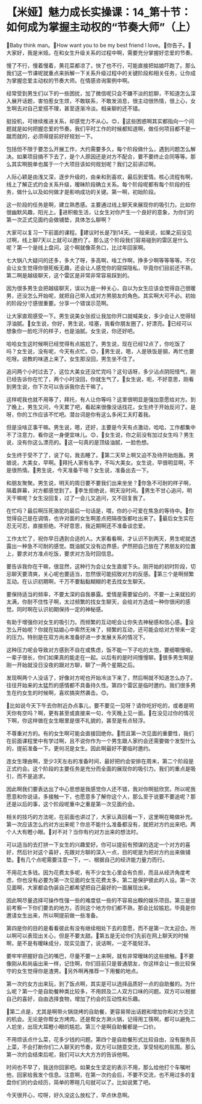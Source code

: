 # 【米娅】魅力成长实操课：14_第十节：如何成为掌握主动权的“节奏大师”（上）

🎼Baby think man。🎼How want you to be my best friend I love。🎼你告子。🎼大家好，我是米娅。在和女生升级关系的过程中啊，需要充分掌握好恋爱的节奏。

慢了不行，慢着慢着，黄花菜都凉了，快了也不行，可能直接把姑娘吓跑了。那么我们这一节课呢就重点来拆解一下关系升级过程中的关键阶段和相关任务，让你成为掌握恋爱主动权的节奏大师。在情感咨询案例中啊。

经常受到男生们以下的一些困扰，加了微信呢只会不嫌不淡的尬聊，不知道怎么深入展开话题，害怕惹女生烦，不敢联系，不敢发消息，很主动很热情，很上心，女生啊去对自己爱搭不理，甚至逐渐冷淡。相亲聊的还不错。

挺投机，可继续推进关系，却感觉力不从心。😊，🎼这些困惑啊其实都指向一个问题就是如何把握恋爱的节奏。我们平时工作的时候都知道啊，做任何项目都不是一蹴而就的，必须得提前好好规划一下。

包括但不限于要怎么开展工作，大约需要多久，每个阶段做什么，遇到问题怎么解决。如果项目搞不下去了，是个人原因还是对方不配合，要不要终止合同等等。那么其实啊脱单也属于一个大项目该如何规划呢？我们之前讲过啊。

人际心颖是由浅又深，逐步升级的，由亲和到喜欢，最后到爱情。核心流程有啊，线上了解正式约会关系升级，暧昧阶段确立关系。每个阶段呢都有每个阶段的任务，做什么以及如何做才是影响成功的关键。第一啊，初始阶段。

这一阶段的任务是啊，建立熟悉感。主要通过线上聊天来展现你的吸引力。比如你很幽默风趣，阳光上。🎼进积极生活，让女生对你产生一个良好的意象，为你们的第一次正式见面约会做铺垫，具体怎么聊啊？

大家可以复习一下前面的课程。🎼建议时长是7到14天。一般来说，如果之前没见过啊，线上聊7天以上就可以邀约了。那么这个阶段我们容易碰到的雷区是什么呢？第一个是线上盘问，这个啊就像茶务口，比过年回家啊。

七大锅八大疑问的还多，多大了呀，多高啊，啥工作啊，挣多少啊等等等等。不仅会让女生觉得你很死板无趣，还会让人感觉你的窥探隐私，毕竟你们目前还不熟，第二啊是越级聊天，这个雷区是非常非常容易踩到的。

因为很多男生会把越级聊天，误以为是一种关心，自以为女生应该会觉得自己很暖男，还没怎么开始呢，就把自己带入成对方男朋友的角色。其实啊大可不必。初始的阶段分寸感很重要。分享一个错误示范啊。

让大家直观感受一下。男生说美女张叔让我加你开口就喊美女，多少会让人觉得轻浮油腻。🎼女生说，你好，男生说，哇塞，我看你朋友圈了，好漂亮。🎼已经可以想象你一脸吃汗的样子，也是油腻。女生说，你还好吧。

哈哈女生这时候啊已经觉得有点尴尬了。男生说，现在已经12点了，你吃饭了吗？女生说，没有呢，今天有点忙。😊，🎼男生说，嗯，人是铁饭是钢，再忙也要吃呀。说教的味道上来了。女生那没回，男生坐不住了。

追问两个小时过去了，这位大美女还没忙完吗？这句话呀，多少沾点阴阳怪气，刚已经告诉你在忙了，两个小时没回，你就生气了。🎼女生说，呃，不好意思，刚看到男生说，你下次可以告诉我你去干嘛了。

这样呢我也就不用等了，拜托，有人让你等吗？这里很明显是强加意愿给对方。到了晚上，男生又问，今天累了吧，看起来很像没话找花，女生终于开始反问了。是呀，你的工作应该不忙吧。潜台词是你有这么多闲工夫盯着我。

但是没啥正事干嘛。男生说，嗯，还好，主要是今天有点激动，哈哈，工作都集中不了注意力，看你这一身便宜味儿。😊，🎼女生说，你之前没有加过女生吗？男生说，没有你这么漂亮的。🎼这一句真的是顶级油腻，一脸色想。

女生终于受不了了，说了句，我去睡了。🎼第二天早上啊又迫不及待开始炮轰。男娘说，大美女，早啊。🎼拜托人家有名字，不叫大美女。女生说，早很明显啊，不是很热情。🎼男生说，今天准备干啥？女生说，准备出去一下。

和朋友聚聚。男生说，明天的周日要不要我们出来坐坐？🎼你急不可耐的样子啊，隔着屏幕，对方都感觉到了。🎼李生拒绝说，明天没时间。🎼男生不甘心追问，明天干嘛呢？女生没回复，过了一会儿又追问，又不回复我了。

在忙吗？最后啊压死骆驼的最后一句话是，喂，你的小可爱在焦急的等待中。🎼你觉得自己是在调情，也许对面的女生啊差点把隔夜饭都吐出来了。🎼最后女生实在忍无可忍，直接拒绝。不好意思，我近期啊还不准备谈恋爱。

工作太忙了，祝你早日遇到合适的人。大家看看啊，才认识不到两天，男生呢就透露出一种急不可耐的感觉。既油腻又没有边界感，俨然把自己放在了男朋友的位置上，要求对方准点吃饭，要求对方及时回信息。

要告诉我你在干嘛，很显然，这种行为会让女生直接下头。刚开始的初时阶段，切忌聊天要清爽，关心呢也要适当，忽然很可能招致对方的反感。🎼第三个是啊频繁互动。在认识初期啊，千万不要黏黏糊糊的老去找女生聊天。

要保持适当的频率，不要太深的自我暴露。爱情是需要留白的，不要一上来就拉的太满，你耐不住性子啊，太过频繁的找女生聊天，会给对方造成一种你很闲的感觉。同时啊在认识初期保持一定的神秘感。

有助于增强你对女生的吸引力。而频繁的互动呢会让你失去神秘感和信心感。🎼没怎么开始呢？你就在姑娘心中索然无味了，频繁的互动，还可能会给对方带来一定的压力。特别是在双方尚未准备好进一步发展关系的情况下。

这种压力呢会导致对方感到不自在或焦虑，饭不能一下子吃的太饱，要细嚼慢咽，一辈子很长，你们如果真的能走在一起。以后有的是时间慢慢聊。🎼很多男生啊是刚一开始就没日没夜的跟对方聊，聊了一两个星期之后。

发现啊两个人没话了，好像对方呢也开始冷淡下来了，然后啊就不知道怎么办了。往往开始来的太猛烈的感情都不具备持久性。第四个雷区是临时邀约。我们很多男生在约女生的时候啊，喜欢搞突然袭击。😊。

🎼比如说今天下午去你附近办点事儿，要不要见一见呀？请你吃好吃的，或者是明天你有空吗？啊，更有甚至或直接来一句，今天晚上见一面。🎼在没见过你的情况下啊，你这样做在女生眼里是很不礼貌的，甚至是有点轻浮。

不尊重对方的。有的女生啊可能会直接回绝你。🎼而且第一次见面的重要性，我们在前面课程里中有学过啊，且不说你作为一个男生跟人家约会还需要做个发型什么的，提前准备一下。更何况是女生。因此啊最好不要临时邀约。

连女生理由啊，至少3天左右的准备时间，最好把约会安排在周末，第二个阶段是正式约会。这个阶段的主要任务是充分而全面的展现你的吸引力。我们的重点是吸引，而不是追求。

因此啊我们要表达出了中心思想是我感觉你人还不错，我对你啊挺欣赏。所以呢我愿意和你说话，多接触一下，也愿意多了解你这个人，那么至于说要不要追呢？那还是以后的事，这个阶段呢重中之重是第一次见面约会。

相关的技巧的方法呢，在前面也讲过了，大家认真回看一下，这里啊在略做补充。第一次应该怎么约对方出来呢？你总不能什么准备都没有，就把对方约出来吧。两个人大有瞪小眼。🎼对不对？当你有约对方出来的想法时。

可以适当的去打拼一下女生的兴趣爱好。你可以提前有预谋的选定一个对方的喜好，然后针对这个喜好，先跟对方聊的深入一点，目的呢是为把对方约出来做铺垫。🎼有几个点呢需要注意一下，一、根据自己的经济能力量力而行。

不用花太多钱。因为花费太多呢，有不少女生心里会有负担，而且从经济角度考虑，你也没有必要为第一次见面的女生花费太多。第二是保护彼此的人设。第一次见面啊，大家都会伪装自己都希望把自己最好的一面展现出来。

因此啊尽量选择可操作性强一些的难度低一些的不容易出糗的娱乐项目。第三是提前考察一下你们要去的地方。否则这个地方你们都不熟，那会比较尴尬。毕竟是你邀请女生出来，所以啊提前做一些准备。

第四是你的目的是看看彼此有没有继续相处下去的意愿，而不是第一次太迎合。所以啊可以表现出关心，但是不要太甜。🎼第五是无论你们先前在网上聊天的时候啊，是不是有暧昧成分，现实见面了，说话啊，一定不能轻浮。

要牢牢把握好自己的嘴巴，尽量不要一上来啊，就有非常暧昧的这些接触。🎼不要像刚从和尚庙出来一样，记住啊，你们目前只是普通朋友，你这样会让一些比较保守的女生觉得你是渣男。🎼另外啊再推荐一下用餐的地点。

第一次约女方出来玩，到了饭点啊，其实是可以选择品质好一点的自助餐的。为什么呢？第一个是自助餐种类比较多，不用顾及二人双方口味的问题。双方可以根据自己的喜好，自由选择食物，增加了约会的互动性和乐趣。

🎼第二点是，尤其是啊带火锅烧烤的自助餐，更容易带出话题和增加你和对方交流的机会。无论是你帮女方烤肉，还是帮女方涮火锅，记得用工筷啊，都可以避免二人尬坐，出现大耳瞪小眼的尴尬。第三个是啊自助餐都是一口价。

不用烦该点什么菜，花多少钱的问题。第四个是自助餐形式比较自由，没有服务员上菜，不会打断你们二人聊天的节奏，双方可以随意交流，享受轻松的氛围。那么第一次约会结束后呢，我们可以大大方方的告诉他啊。

时间也不早了，我送你回家吧。如果女生坚定的表示不用，那么给他打个车嘱咐他，回家给我发个信息。注意啊，在第一次约会后，不要不交流，也不用过多的复盘你们的约会经历，简单的寒暄几句就可以了。比如说累了吧。

今天很开心，哎呀，好久没这么放松了，早点休息啊。